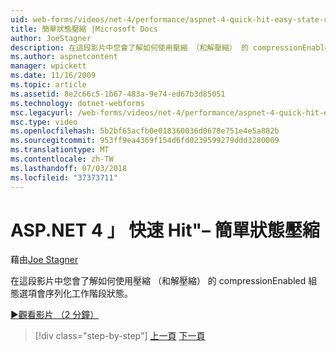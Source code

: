 ```yaml
---
uid: web-forms/videos/net-4/performance/aspnet-4-quick-hit-easy-state-compression
title: 簡單狀態壓縮 |Microsoft Docs
author: JoeStagner
description: 在這段影片中您會了解如何使用壓縮 （和解壓縮） 的 compressionEnabled 組態選項會序列化工作階段狀態。
ms.author: aspnetcontent
manager: wpickett
ms.date: 11/16/2009
ms.topic: article
ms.assetid: 8e2c66c5-1b67-483a-9e74-ed67b3d85051
ms.technology: dotnet-webforms
msc.legacyurl: /web-forms/videos/net-4/performance/aspnet-4-quick-hit-easy-state-compression
msc.type: video
ms.openlocfilehash: 5b2bf65acfb0e018360036d0678e751e4e5a882b
ms.sourcegitcommit: 953ff9ea4369f154d6fd0239599279ddd3280009
ms.translationtype: MT
ms.contentlocale: zh-TW
ms.lasthandoff: 07/03/2018
ms.locfileid: "37373711"
---
```

<a name="aspnet-4-quick-hit--easy-state-compression"></a>ASP.NET 4 」 快速 Hit"– 簡單狀態壓縮
====================
藉由[Joe Stagner](https://github.com/JoeStagner)

在這段影片中您會了解如何使用壓縮 （和解壓縮） 的 compressionEnabled 組態選項會序列化工作階段狀態。 

[&#9654;觀看影片 （2 分鐘）](https://channel9.msdn.com/Blogs/ASP-NET-Site-Videos/aspnet-4-quick-hit-easy-state-compression)

> [!div class="step-by-step"]
> [上一頁](aspnet-4-quick-hit-selective-view-state.md)
> [下一頁](how-do-i-use-the-viewstatemode-property-for-managing-viewstate.md)

